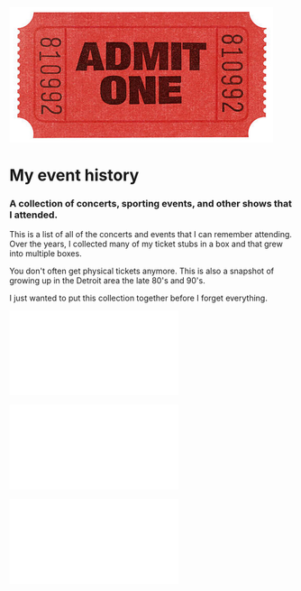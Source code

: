 ![Ticket](images/ticket.png)

# My event history
### A collection of concerts, sporting events, and other shows that I attended.

This is a list of all of the concerts and events that I can remember attending.  Over the years, I collected many of my ticket stubs in a box and that grew into multiple boxes. 

You don't often get physical tickets anymore.  This is also a snapshot of growing up in the Detroit area the late 80's and 90's.

I just wanted to put this collection together before I forget everything.  

![Cronological](cronlogical.md)

![Alphabetical](alphabetical.md)

![Categories](categories.md)
